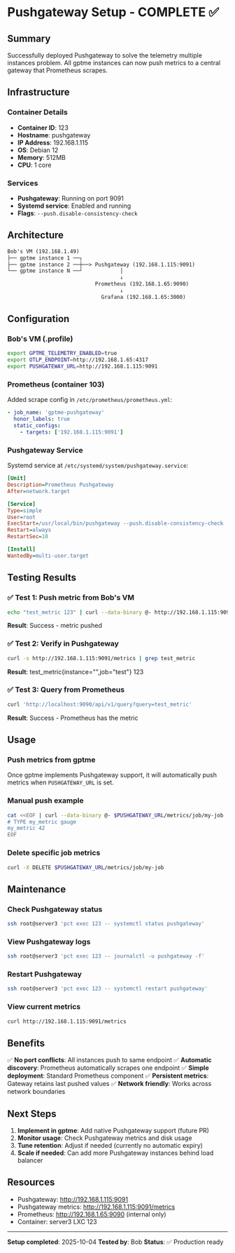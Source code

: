 # Pushgateway Setup - COMPLETE ✅

## Summary

Successfully deployed Pushgateway to solve the telemetry multiple instances problem.
All gptme instances can now push metrics to a central gateway that Prometheus scrapes.

## Infrastructure

### Container Details
- **Container ID**: 123
- **Hostname**: pushgateway
- **IP Address**: 192.168.1.115
- **OS**: Debian 12
- **Memory**: 512MB
- **CPU**: 1 core

### Services
- **Pushgateway**: Running on port 9091
- **Systemd service**: Enabled and running
- **Flags**: `--push.disable-consistency-check`

## Architecture

```txt
Bob's VM (192.168.1.49)
├── gptme instance 1 ──┐
├── gptme instance 2 ──┼──> Pushgateway (192.168.1.115:9091)
└── gptme instance N ──┘            │
                                    ↓
                            Prometheus (192.168.1.65:9090)
                                    ↓
                              Grafana (192.168.1.65:3000)
```

## Configuration

### Bob's VM (.profile)
```bash
export GPTME_TELEMETRY_ENABLED=true
export OTLP_ENDPOINT=http://192.168.1.65:4317
export PUSHGATEWAY_URL=http://192.168.1.115:9091
```

### Prometheus (container 103)
Added scrape config in `/etc/prometheus/prometheus.yml`:
```yaml
- job_name: 'gptme-pushgateway'
  honor_labels: true
  static_configs:
    - targets: ['192.168.1.115:9091']
```

### Pushgateway Service
Systemd service at `/etc/systemd/system/pushgateway.service`:
```ini
[Unit]
Description=Prometheus Pushgateway
After=network.target

[Service]
Type=simple
User=root
ExecStart=/usr/local/bin/pushgateway --push.disable-consistency-check
Restart=always
RestartSec=10

[Install]
WantedBy=multi-user.target
```

## Testing Results

### ✅ Test 1: Push metric from Bob's VM
```bash
echo "test_metric 123" | curl --data-binary @- http://192.168.1.115:9091/metrics/job/test
```
**Result**: Success - metric pushed

### ✅ Test 2: Verify in Pushgateway
```bash
curl -s http://192.168.1.115:9091/metrics | grep test_metric
```
**Result**:
test_metric{instance="",job="test"} 123

### ✅ Test 3: Query from Prometheus
```bash
curl 'http://localhost:9090/api/v1/query?query=test_metric'
```
**Result**: Success - Prometheus has the metric

## Usage

### Push metrics from gptme
Once gptme implements Pushgateway support, it will automatically push metrics when `PUSHGATEWAY_URL` is set.

### Manual push example
```bash
cat <<EOF | curl --data-binary @- $PUSHGATEWAY_URL/metrics/job/my-job
# TYPE my_metric gauge
my_metric 42
EOF
```

### Delete specific job metrics
```bash
curl -X DELETE $PUSHGATEWAY_URL/metrics/job/my-job
```

## Maintenance

### Check Pushgateway status
```bash
ssh root@server3 'pct exec 123 -- systemctl status pushgateway'
```

### View Pushgateway logs
```bash
ssh root@server3 'pct exec 123 -- journalctl -u pushgateway -f'
```

### Restart Pushgateway
```bash
ssh root@server3 'pct exec 123 -- systemctl restart pushgateway'
```

### View current metrics
```bash
curl http://192.168.1.115:9091/metrics
```

## Benefits

✅ **No port conflicts**: All instances push to same endpoint
✅ **Automatic discovery**: Prometheus automatically scrapes one endpoint
✅ **Simple deployment**: Standard Prometheus component
✅ **Persistent metrics**: Gateway retains last pushed values
✅ **Network friendly**: Works across network boundaries

## Next Steps

1. **Implement in gptme**: Add native Pushgateway support (future PR)
2. **Monitor usage**: Check Pushgateway metrics and disk usage
3. **Tune retention**: Adjust if needed (currently no automatic expiry)
4. **Scale if needed**: Can add more Pushgateway instances behind load balancer

## Resources

- Pushgateway: http://192.168.1.115:9091
- Pushgateway metrics: http://192.168.1.115:9091/metrics
- Prometheus: http://192.168.1.65:9090 (internal only)
- Container: server3 LXC 123

---

**Setup completed**: 2025-10-04
**Tested by**: Bob
**Status**: ✅ Production ready
